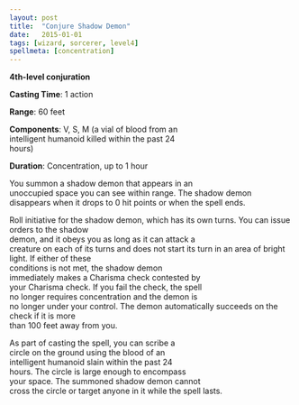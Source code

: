 ```yaml
---
layout: post
title:  "Conjure Shadow Demon"
date:   2015-01-01
tags: [wizard, sorcerer, level4]
spellmeta: [concentration]
---
```


**4th-level conjuration**

**Casting Time**: 1 action

**Range**: 60 feet

**Components**: V, S, M	(a	vial	of	blood	from	an	
                        intelligent	humanoid	killed	within	the	past	24	
                        hours)

**Duration**: Concentration,	up	to	1	hour

You	summon	a	shadow	demon	that	appears	in	an	
unoccupied	space	you	can	see	within	range.	The
shadow	demon	disappears	when	it	drops	to	0	hit	
points	or	when	the	spell	ends.

Roll	initiative for	the	shadow	demon,	which	has	
its	own	turns.	You	can	issue	orders	to	the	shadow	
demon, and	it	obeys	you	as	long	as	it	can	attack	a	
creature	on	each	of	its	turns	and	does	not	start	its	
turn	in	an	area	of	bright	light.	If	either	of	these	
conditions	is not met,	the	shadow	demon	
immediately	makes	a	Charisma	check	contested	by	
your	Charisma check.	If	you	fail	the	check,	the	spell	
no	longer	requires	concentration	and	the	demon	is	
no	longer	under	your	control.	The	demon
automatically	succeeds on	the	check	if	it is	more	
than	100	feet	away	from	you.

As	part	of	casting	the	spell,	you	can	scribe	a	
circle	on	the	ground	using	the	blood	of	an	
intelligent	humanoid	slain	within	the	past	24	
hours.	The	circle	is	large	enough	to	encompass	
your	space.	The	summoned	shadow	demon	cannot	
cross	the	circle	or	target	anyone	in	it	while	the	
spell	lasts.
